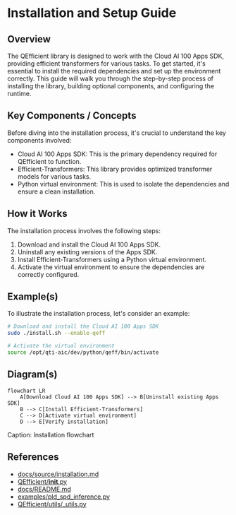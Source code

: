 # Installation and Setup Guide
## Overview
The QEfficient library is designed to work with the Cloud AI 100 Apps SDK, providing efficient transformers for various tasks. To get started, it's essential to install the required dependencies and set up the environment correctly. This guide will walk you through the step-by-step process of installing the library, building optional components, and configuring the runtime.

## Key Components / Concepts
Before diving into the installation process, it's crucial to understand the key components involved:
* Cloud AI 100 Apps SDK: This is the primary dependency required for QEfficient to function.
* Efficient-Transformers: This library provides optimized transformer models for various tasks.
* Python virtual environment: This is used to isolate the dependencies and ensure a clean installation.

## How it Works
The installation process involves the following steps:
1. Download and install the Cloud AI 100 Apps SDK.
2. Uninstall any existing versions of the Apps SDK.
3. Install Efficient-Transformers using a Python virtual environment.
4. Activate the virtual environment to ensure the dependencies are correctly configured.

## Example(s)
To illustrate the installation process, let's consider an example:
```bash
# Download and install the Cloud AI 100 Apps SDK
sudo ./install.sh --enable-qeff

# Activate the virtual environment
source /opt/qti-aic/dev/python/qeff/bin/activate
```
## Diagram(s)
```mermaid
flowchart LR
    A[Download Cloud AI 100 Apps SDK] --> B[Uninstall existing Apps SDK]
    B --> C[Install Efficient-Transformers]
    C --> D[Activate virtual environment]
    D --> E[Verify installation]
```
Caption: Installation flowchart

## References
* [docs/source/installation.md](docs/source/installation.md)
* [QEfficient/__init__.py](QEfficient/__init__.py)
* [docs/README.md](docs/README.md)
* [examples/pld_spd_inference.py](examples/pld_spd_inference.py)
* [QEfficient/utils/_utils.py](QEfficient/utils/_utils.py)